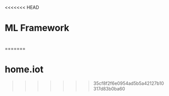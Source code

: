 <<<<<<< HEAD
# ML Framework
#
#
=======
# home.iot
>>>>>>> 35cf8f2f6e0954ad5b5a42127b10317d83b0ba60
